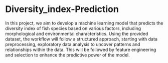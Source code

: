 # Diversity_index-Prediction
In this project, we aim to develop a machine learning model that predicts the diversity index of 
fish species based on various factors, including morphological and environmental characteristics. 
Using the provided dataset, the workflow will follow a structured approach, starting with data 
preprocessing, exploratory data analysis to uncover patterns and relationships within the data. 
This will be followed by feature engineering and selection to enhance the predictive power of the 
model.
